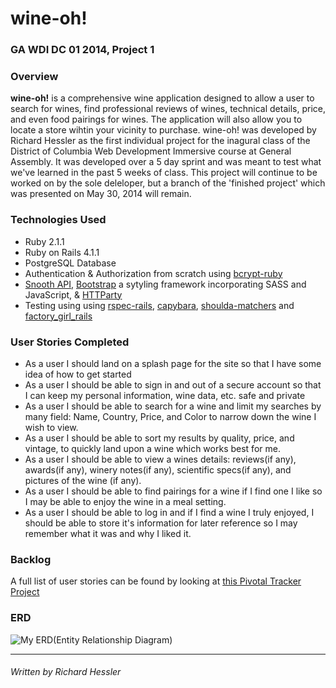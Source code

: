# wine-oh!

### GA WDI DC 01 2014, Project 1

### Overview

**wine-oh!** is a comprehensive wine application designed to allow a user to search for wines, find professional reviews of wines, technical details, price, and even food pairings for wines.  The application will also allow you to locate a store wihtin your vicinity to purchase. wine-oh! was developed by Richard Hessler as the first individual project for the inagural class of the District of Columbia Web Development Immersive course at General Assembly. It was developed over a 5 day sprint and was meant to test what we've learned in the past 5 weeks of class.  This project will continue to be worked on by the sole deleloper, but a branch of the 'finished project' which was presented on May 30, 2014 will remain.

### Technologies Used

* Ruby 2.1.1
* Ruby on Rails 4.1.1
* PostgreSQL Database
* Authentication & Authorization from scratch using [bcrypt-ruby](http://bcrypt-ruby.rubyforge.org/)
* [Snooth API](http://api.snooth.com/), [Bootstrap](https://getbootstrap.com/) a sytyling framework incorporating SASS and JavaScript, & [HTTParty](https://github.com/jnunemaker/httparty)
* Testing using using [rspec-rails](https://github.com/rspec/rspec-rails), [capybara](https://github.com/jnicklas/capybara), [shoulda-matchers](https://github.com/thoughtbot/shoulda-matchers) and [factory_girl_rails](https://github.com/thoughtbot/factory_girl_rails)

### User Stories Completed

* As a user I should land on a splash page for the site so that I have some idea of how to get started
* As a user I should be able to sign in and out of a secure account so that I can keep my personal information, wine data, etc. safe and private
* As a user I should be able to search for a wine and limit my searches by many field: Name, Country, Price, and Color to narrow down the wine I wish to view.
* As a user I should be able to sort my results by quality, price, and vintage, to quickly land upon a wine which works best for me.
* As a user I should be able to view a wines details: reviews(if any), awards(if any), winery notes(if any), scientific specs(if any), and pictures of the wine (if any).
* As a user I should be able to find pairings for a wine if I find one I like so I may be able to enjoy the wine in a meal setting.
* As a user I should be able to log in and if I find a wine I truly enjoyed, I should be able to store it's information for later reference so I may remember what it was and why I liked it.


### Backlog

A full list of user stories can be found by looking at [this Pivotal Tracker Project](https://www.pivotaltracker.com/s/projects/1086732)

### ERD
![My ERD(Entity Relationship Diagram)](http://www.gliffy.com/go/publish/image/5786016/L.png)



---
###### Written by Richard Hessler
